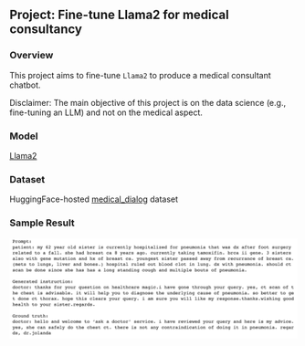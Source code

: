 ## Project: Fine-tune Llama2 for medical consultancy

### Overview
This project aims to fine-tune `Llama2` to produce a medical consultant chatbot.

Disclaimer: The main objective of this project is on the data science (e.g., fine-tuning an LLM) and not on the medical aspect.

### Model
[Llama2](https://ai.meta.com/llama/)

### Dataset
HuggingFace-hosted [medical_dialog](https://huggingface.co/datasets/medical_dialog) dataset

### Sample Result

![result](assets/one_result.png)
